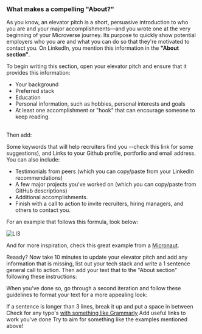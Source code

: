 ### What makes a compelling "About?"

<p>
As you know, an elevator pitch is a short, persuasive introduction to who you are and your major accomplishments—and you wrote one at the very beginning of your Microverse journey. Its purpose to quickly show potential employers who you are and what you can do so that they're motivated to contact you. On LinkedIn, you mention this information in the <b>"About section"</b>.
</p>

To begin writing this section, open your elevator pitch and ensure that it provides this information:

- Your background
- Preferred stack
- Education
- Personal information, such as hobbies, personal interests and goals
- At least one accomplishment or "hook" that can encourage someone to keep reading.
<br> 
Then add:

Some keywords that will help recruiters find you --check this link for some suggestions), and
Links to your Github profile, portforlio and email address.
You can also include:

- Testimonials from peers (which you can copy/paste from your LinkedIn recommendations)
- A few major projects you've worked on (which you can copy/paste from GitHub descriptions)
- Additional accomplishments.
- Finish with a call to action to invite recruiters, hiring managers, and others to contact you.

For an example that follows this formula, look below:

![LI3](https://github.com/user-attachments/assets/b20af4df-aaa5-4725-af99-3b5728b077d2)


And for more inspiration, check this great example from a [Micronaut](https://www.linkedin.com/in/acushlakoncept/).

Reaady? Now take 10 minutes to update your elevator pitch and add any information that is missing, list out your tech stack and write a 1 sentence general call to action. Then add your text that to the "About section" following these instructions:

When you've done so, go through a second iteration and follow these guidelines to format your text for a more appealing look:

If a sentence is longer than 3 lines, break it up and put a space in between
Check for any typo's [with something like Grammarly](https://www.grammarly.com/browser/chrome)
Add useful links to work you've done
Try to aim for something like the examples mentioned above!
